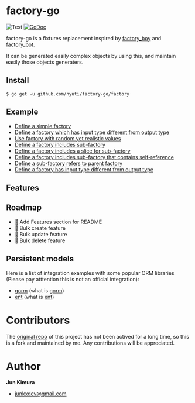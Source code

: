 # factory-go

![Test](https://github.com/bluele/factory-go/workflows/Test/badge.svg)
[![GoDoc](https://godoc.org/github.com/bluele/factory-go?status.svg)](https://pkg.go.dev/github.com/bluele/factory-go?tab=doc)

factory-go is a fixtures replacement inspired by [factory_boy](https://github.com/FactoryBoy/factory_boy) and [factory_bot](https://github.com/thoughtbot/factory_bot).

It can be generated easily complex objects by using this, and maintain easily those objects generaters.

## Install

```
$ go get -u github.com/hyuti/factory-go/factory
```

## Example

* [Define a simple factory](https://github.com/hyuti/factory-go#define-a-simple-factory)
* [Define a factory which has input type different from output type](https://github.com/hyuti/factory-go#define-a-factory-which-has-input-type-different-from-output-type)
* [Use factory with random yet realistic values](https://github.com/hyuti/factory-go#use-factory-with-random-yet-realistic-values)
* [Define a factory includes sub-factory](https://github.com/hyuti/factory-go#define-a-factory-includes-sub-factory)
* [Define a factory includes a slice for sub-factory](https://github.com/hyuti/factory-go#define-a-factory-includes-a-slice-for-sub-factory)
* [Define a factory includes sub-factory that contains self-reference](https://github.com/hyuti/factory-go#define-a-factory-includes-sub-factory-that-contains-self-reference)
* [Define a sub-factory refers to parent factory](https://github.com/hyuti/factory-go#define-a-sub-factory-refers-to-parent-factory)
* [Define a factory has input type different from output type](https://github.com/hyuti/factory-go#define-a-sub-factory-refers-to-parent-factory)

## Features

## Roadmap
- 🚧️ Add Features section for README
- 🚧️ Bulk create feature
- 🚧️ Bulk update feature
- 🚧️ Bulk delete feature

## Persistent models

Here is a list of integration examples with some popular ORM libraries (Please pay atttention this is not an official integration):
- [gorm](https://github.com/hyuti/factory-go/blob/master/examples/gorm_integration.go) (what is [gorm](https://github.com/jinzhu/gorm))
- [ent](https://github.com/hyuti/factory-go/blob/master/examples/integration-with-ent/ent/factory.go) (what is [ent](https://github.com/ent/ent))

# Contributors
The [original repo](https://github.com/bluele/factory-go) of this project has not been actived for a long time, so this is a fork and maintained by me. Any contributions will be appreciated.

# Author

**Jun Kimura**
* <junkxdev@gmail.com>
